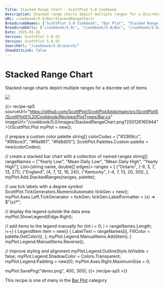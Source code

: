```yaml
---
Title: Stacked Range Chart - ScottPlot 5.0 Cookbook
Description: Stacked range charts depict multiple ranges for a discrete set of items
URL: /cookbook/5.0/Bar/StackedRangeChart/
BreadcrumbNames: ["ScottPlot 5.0 Cookbook", "Bar Plot", "Stacked Range Chart"]
BreadcrumbUrls: ["/cookbook/5.0/", "/cookbook/5.0/Bar", "/cookbook/5.0/Bar/StackedRangeChart"]
Date: 2025-01-26
Version: ScottPlot 5.0.55
Version: ScottPlot 5.0.55
SearchUrl: "/cookbook/5.0/search/"
ShowEditLink: false
---
```



<div class='d-flex align-items-center mt-5'>
<h1 class='me-2 text-dark my-0 border-0'>Stacked Range Chart</h1>
</div>

Stacked range charts depict multiple ranges for a discrete set of items

[![](/cookbook/5.0/images/StackedRangeChart.png?250126165944)](/cookbook/5.0/images/StackedRangeChart.png?250126165944)

{{< recipe-sp5 sourceUrl="https://github.com/ScottPlot/ScottPlot/blob/main/src/ScottPlot5/ScottPlot5%20Cookbook/Recipes/PlotTypes/Bar.cs" imageUrl="/cookbook/5.0/images/StackedRangeChart.png?250126165944" >}}ScottPlot.Plot myPlot = new();

// prepare a custom color palette
string[] colorCodes = ["#3369cc", "#95bce3", "#f4a861", "#fd8d00"];
ScottPlot.Palettes.Custom palette = new(colorCodes);

// create a stacked bar chart with a collection of named ranges
string[] rangeNames = ["Yearly Low", "Mean Daily Low", "Mean Daily High", "Yearly High"];
List&lt;(string name, double[] edges)&gt; ranges =
[
    ("Ontario", [-9, 3, 7, 13, 27]),
    ("England", [4, 7, 12, 16, 24]),
    ("Kentucky", [-4, 7, 13, 20, 30]),
];
myPlot.Add.StackedRanges(ranges, palette);

// use tick labels with a degree symbol
ScottPlot.TickGenerators.NumericAutomatic tickGen = new();
myPlot.Axes.Left.TickGenerator = tickGen;
tickGen.LabelFormatter = (x) =&gt; $"{x}º";

// display the legend outside the data area
myPlot.ShowLegend(Edge.Right);

// add items to the legend manually
for (int i = 0; i &lt; rangeNames.Length; i++)
{
    LegendItem item = new()
    {
        LabelText = rangeNames[i],
        FillColor = palette.GetColor(i),
    };
    myPlot.Legend.ManualItems.Add(item);
}
myPlot.Legend.ManualItems.Reverse();

// improve styling and alignment
myPlot.Legend.OutlineStyle.IsVisible = false;
myPlot.Legend.ShadowColor = Colors.Transparent;
myPlot.Legend.Padding = new(0);
myPlot.Axes.Right.MaximumSize = 0;

myPlot.SavePng("demo.png", 400, 300);
{{< /recipe-sp5 >}}

<div class='my-5 text-center'>This recipe is one of many in the <a href='/cookbook/5.0/Bar'>Bar Plot</a> category</div>



